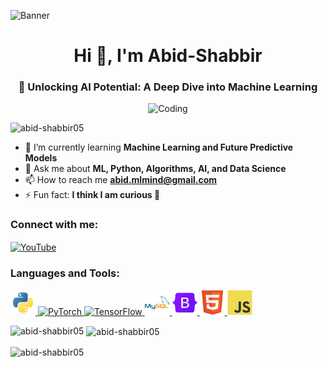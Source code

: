 ![Banner](https://raw.githubusercontent.com/Abid-Shabbir05/Machine-Learning-Projects/refs/heads/main/Asset/bnr2.webp?raw=true)

<h1 align="center">Hi 👋, I'm Abid-Shabbir</h1>
<h3 align="center">🚀 Unlocking AI Potential: A Deep Dive into Machine Learning</h3>

<p align="center">
  <img src="https://github.com/Abid-Shabbir05/Machine-Learning-Projects/blob/main/Asset/gif1.gif?raw=true" alt="Coding" width="500">
</p>

<p align="left"> <img src="https://komarev.com/ghpvc/?username=abid-shabbir05&label=Profile%20views&color=0e75b6&style=flat" alt="abid-shabbir05" /> </p>

- 🌱 I’m currently learning **Machine Learning and Future Predictive Models**  
- 💬 Ask me about **ML, Python, Algorithms, AI, and Data Science**  
- 📫 How to reach me **abid.mlmind@gmail.com**  
- ⚡ Fun fact: **I think I am curious 🤔**  

<h3 align="left">Connect with me:</h3>
<p align="left">
  <a href="https://www.youtube.com/c/heaven: bound" target="blank">
    <img align="center" src="https://raw.githubusercontent.com/rahuldkjain/github-profile-readme-generator/master/src/images/icons/Social/youtube.svg" alt="YouTube" height="30" width="40" />
  </a>
</p>

<h3 align="left">Languages and Tools:</h3>
<p align="left">
  <a href="https://www.python.org" target="_blank">
    <img src="https://raw.githubusercontent.com/devicons/devicon/master/icons/python/python-original.svg" alt="Python" width="40" height="40"/>
  </a>
  <a href="https://pytorch.org/" target="_blank">
    <img src="https://www.vectorlogo.zone/logos/pytorch/pytorch-icon.svg" alt="PyTorch" width="40" height="40"/>
  </a>
  <a href="https://www.tensorflow.org" target="_blank">
    <img src="https://www.vectorlogo.zone/logos/tensorflow/tensorflow-icon.svg" alt="TensorFlow" width="40" height="40"/>
  </a>
  <a href="https://www.mysql.com/" target="_blank">
    <img src="https://raw.githubusercontent.com/devicons/devicon/master/icons/mysql/mysql-original-wordmark.svg" alt="MySQL" width="40" height="40"/>
  </a>
  <a href="https://getbootstrap.com/" target="_blank">
    <img src="https://raw.githubusercontent.com/devicons/devicon/master/icons/bootstrap/bootstrap-original.svg" alt="Bootstrap" width="40" height="40"/>
  </a>
  <a href="https://developer.mozilla.org/en-US/docs/Web/HTML" target="_blank">
    <img src="https://raw.githubusercontent.com/devicons/devicon/master/icons/html5/html5-original.svg" alt="HTML" width="40" height="40"/>
  </a>
  <a href="https://developer.mozilla.org/en-US/docs/Web/JavaScript" target="_blank">
    <img src="https://raw.githubusercontent.com/devicons/devicon/master/icons/javascript/javascript-original.svg" alt="JavaScript" width="40" height="40"/>
  </a>
</p>


<p><img align="left" src="https://github-readme-stats.vercel.app/api/top-langs?username=abid-shabbir05&show_icons=true&locale=en&layout=compact" alt="abid-shabbir05" /></p>

<p>&nbsp;<img align="center" src="https://github-readme-stats.vercel.app/api?username=abid-shabbir05&show_icons=true&locale=en" alt="abid-shabbir05" /></p>

<p><img align="center" src="https://github-readme-streak-stats.herokuapp.com/?user=abid-shabbir05&" alt="abid-shabbir05" /></p>


